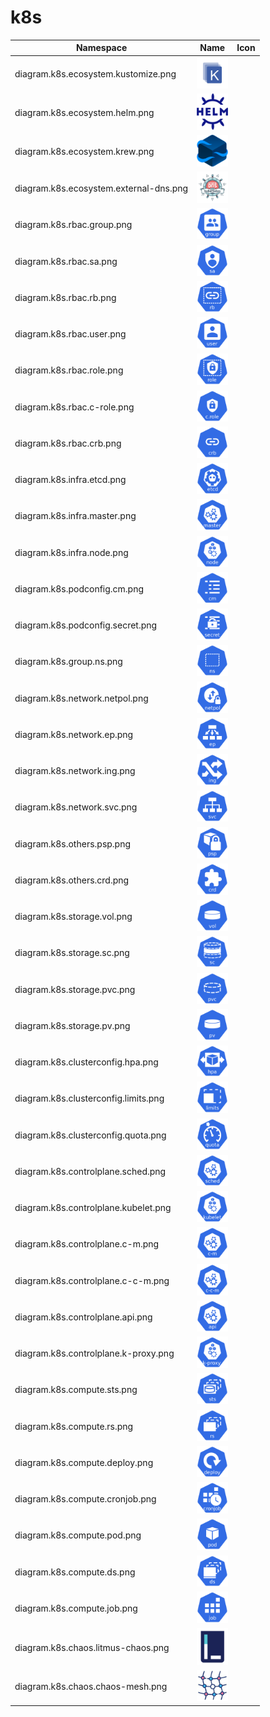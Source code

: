 # k8s

Namespace | Name | Icon
--|--|--
diagram.k8s.ecosystem.kustomize.png|<img src="../resources/k8s/ecosystem/kustomize.png" width="50px" />
diagram.k8s.ecosystem.helm.png|<img src="../resources/k8s/ecosystem/helm.png" width="50px" />
diagram.k8s.ecosystem.krew.png|<img src="../resources/k8s/ecosystem/krew.png" width="50px" />
diagram.k8s.ecosystem.external-dns.png|<img src="../resources/k8s/ecosystem/external-dns.png" width="50px" />
diagram.k8s.rbac.group.png|<img src="../resources/k8s/rbac/group.png" width="50px" />
diagram.k8s.rbac.sa.png|<img src="../resources/k8s/rbac/sa.png" width="50px" />
diagram.k8s.rbac.rb.png|<img src="../resources/k8s/rbac/rb.png" width="50px" />
diagram.k8s.rbac.user.png|<img src="../resources/k8s/rbac/user.png" width="50px" />
diagram.k8s.rbac.role.png|<img src="../resources/k8s/rbac/role.png" width="50px" />
diagram.k8s.rbac.c-role.png|<img src="../resources/k8s/rbac/c-role.png" width="50px" />
diagram.k8s.rbac.crb.png|<img src="../resources/k8s/rbac/crb.png" width="50px" />
diagram.k8s.infra.etcd.png|<img src="../resources/k8s/infra/etcd.png" width="50px" />
diagram.k8s.infra.master.png|<img src="../resources/k8s/infra/master.png" width="50px" />
diagram.k8s.infra.node.png|<img src="../resources/k8s/infra/node.png" width="50px" />
diagram.k8s.podconfig.cm.png|<img src="../resources/k8s/podconfig/cm.png" width="50px" />
diagram.k8s.podconfig.secret.png|<img src="../resources/k8s/podconfig/secret.png" width="50px" />
diagram.k8s.group.ns.png|<img src="../resources/k8s/group/ns.png" width="50px" />
diagram.k8s.network.netpol.png|<img src="../resources/k8s/network/netpol.png" width="50px" />
diagram.k8s.network.ep.png|<img src="../resources/k8s/network/ep.png" width="50px" />
diagram.k8s.network.ing.png|<img src="../resources/k8s/network/ing.png" width="50px" />
diagram.k8s.network.svc.png|<img src="../resources/k8s/network/svc.png" width="50px" />
diagram.k8s.others.psp.png|<img src="../resources/k8s/others/psp.png" width="50px" />
diagram.k8s.others.crd.png|<img src="../resources/k8s/others/crd.png" width="50px" />
diagram.k8s.storage.vol.png|<img src="../resources/k8s/storage/vol.png" width="50px" />
diagram.k8s.storage.sc.png|<img src="../resources/k8s/storage/sc.png" width="50px" />
diagram.k8s.storage.pvc.png|<img src="../resources/k8s/storage/pvc.png" width="50px" />
diagram.k8s.storage.pv.png|<img src="../resources/k8s/storage/pv.png" width="50px" />
diagram.k8s.clusterconfig.hpa.png|<img src="../resources/k8s/clusterconfig/hpa.png" width="50px" />
diagram.k8s.clusterconfig.limits.png|<img src="../resources/k8s/clusterconfig/limits.png" width="50px" />
diagram.k8s.clusterconfig.quota.png|<img src="../resources/k8s/clusterconfig/quota.png" width="50px" />
diagram.k8s.controlplane.sched.png|<img src="../resources/k8s/controlplane/sched.png" width="50px" />
diagram.k8s.controlplane.kubelet.png|<img src="../resources/k8s/controlplane/kubelet.png" width="50px" />
diagram.k8s.controlplane.c-m.png|<img src="../resources/k8s/controlplane/c-m.png" width="50px" />
diagram.k8s.controlplane.c-c-m.png|<img src="../resources/k8s/controlplane/c-c-m.png" width="50px" />
diagram.k8s.controlplane.api.png|<img src="../resources/k8s/controlplane/api.png" width="50px" />
diagram.k8s.controlplane.k-proxy.png|<img src="../resources/k8s/controlplane/k-proxy.png" width="50px" />
diagram.k8s.compute.sts.png|<img src="../resources/k8s/compute/sts.png" width="50px" />
diagram.k8s.compute.rs.png|<img src="../resources/k8s/compute/rs.png" width="50px" />
diagram.k8s.compute.deploy.png|<img src="../resources/k8s/compute/deploy.png" width="50px" />
diagram.k8s.compute.cronjob.png|<img src="../resources/k8s/compute/cronjob.png" width="50px" />
diagram.k8s.compute.pod.png|<img src="../resources/k8s/compute/pod.png" width="50px" />
diagram.k8s.compute.ds.png|<img src="../resources/k8s/compute/ds.png" width="50px" />
diagram.k8s.compute.job.png|<img src="../resources/k8s/compute/job.png" width="50px" />
diagram.k8s.chaos.litmus-chaos.png|<img src="../resources/k8s/chaos/litmus-chaos.png" width="50px" />
diagram.k8s.chaos.chaos-mesh.png|<img src="../resources/k8s/chaos/chaos-mesh.png" width="50px" />
